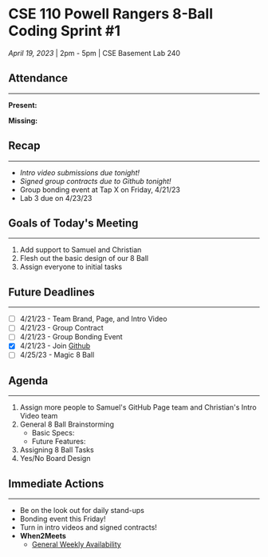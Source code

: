 # CSE 110 Powell Rangers 8-Ball Coding Sprint #1
*April 19, 2023* | 2pm - 5pm  | CSE Basement Lab 240

## Attendance
___
**Present:**

**Missing:**

## Recap
___
- *Intro video submissions due tonight!*
- *Signed group contracts due to Github tonight!*
- Group bonding event at Tap X on Friday, 4/21/23
- Lab 3 due on 4/23/23


## Goals of Today's Meeting
___
1. Add support to Samuel and Christian
2. Flesh out the basic design of our 8 Ball
3. Assign everyone to initial tasks

## Future Deadlines
____
- [ ] 4/21/23 - Team Brand, Page, and Intro Video
- [ ] 4/21/23 - Group Contract
- [ ] 4/21/23 - Group Bonding Event
- [X] 4/21/23 - Join [Github](https://github.com/cse110-sp23-group4)
- [ ] 4/25/23 - Magic 8 Ball

## Agenda
___
1. Assign more people to Samuel's GitHub Page team and Christian's Intro Video team
2. General 8 Ball Brainstorming
   - Basic Specs:
   - Future Features:
3. Assigning 8 Ball Tasks
4. Yes/No Board Design


## Immediate Actions
___
- Be on the look out for daily stand-ups
- Bonding event this Friday!
- Turn in intro videos and signed contracts!
- **When2Meets**
  - [General Weekly Availability](https://www.when2meet.com/?19763441-FfDjx)